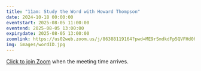 ```yaml
---
title: "11am: Study the Word with Howard Thompson"
date: 2024-10-18 00:00:00
eventstart: 2025-08-05 11:00:00
eventend: 2025-08-05 13:00:00
expirydate: 2025-08-05 13:00:00
zoomlink: https://us02web.zoom.us/j/86388119164?pwd=ME9rSmdkdFp5QVFHd0hIbDZmNXhRQT09
img: images/wordID.jpg
---
```


[Click to join Zoom](https://us02web.zoom.us/j/86388119164?pwd=ME9rSmdkdFp5QVFHd0hIbDZmNXhRQT09) when the meeting time arrives.